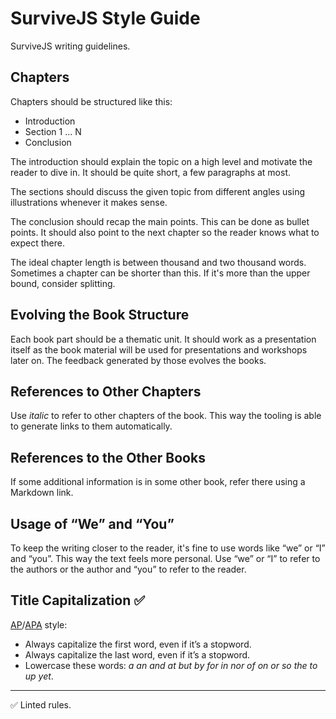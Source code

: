 # SurviveJS Style Guide

SurviveJS writing guidelines.

## Chapters

Chapters should be structured like this:

* Introduction
* Section 1 ... N
* Conclusion

The introduction should explain the topic on a high level and motivate the reader to dive in. It should be quite short, a few paragraphs at most.

The sections should discuss the given topic from different angles using illustrations whenever it makes sense.

The conclusion should recap the main points. This can be done as bullet points. It should also point to the next chapter so the reader knows what to expect there.

The ideal chapter length is between thousand and two thousand words. Sometimes a chapter can be shorter than this. If it's more than the upper bound, consider splitting.

## Evolving the Book Structure

Each book part should be a thematic unit. It should work as a presentation itself as the book material will be used for presentations and workshops later on. The feedback generated by those evolves the books.

## References to Other Chapters

Use *italic* to refer to other chapters of the book. This way the tooling is able to generate links to them automatically.

## References to the Other Books

If some additional information is in some other book, refer there using a Markdown link.

## Usage of “We” and “You”

To keep the writing closer to the reader, it's fine to use words like “we” or “I” and “you”. This way the text feels more personal. Use “we” or “I” to refer to the authors or the author and “you” to refer to the reader.

## Title Capitalization ✅

[AP](https://en.wikipedia.org/wiki/AP_Stylebook)/[APA](https://en.wikipedia.org/wiki/APA_style) style:

* Always capitalize the first word, even if it’s a stopword.
* Always capitalize the last word, even if it’s a stopword.
* Lowercase these words: _a an and at but by for in nor of on or so the to up yet_.

---

✅ Linted rules.
